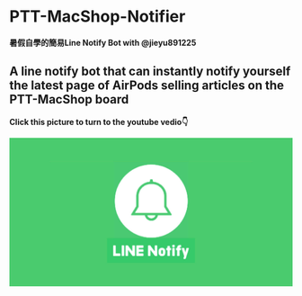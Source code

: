 # PTT-MacShop-Notifier
**暑假自學的簡易Line Notify Bot with @jieyu891225**

## A line notify bot that can instantly notify yourself the latest page of AirPods selling articles on the PTT-MacShop board


**Click this picture to turn to the youtube vedio👇**

[![IMAGE ALT TEXT](https://github.com/Emily-Weng/PTT-MacShop-Notifier/blob/main/line-notify.jpg)](https://www.youtube.com/watch?v=yw8b3av3hro "PTT-MacShop-Notifier成果展示")
